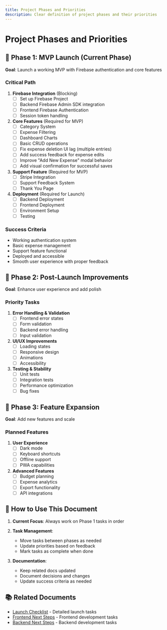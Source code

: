 ```yaml
---
title: Project Phases and Priorities
description: Clear definition of project phases and their priorities
---
```


# Project Phases and Priorities

## 📅 Phase 1: MVP Launch (Current Phase)
**Goal**: Launch a working MVP with Firebase authentication and core features

### Critical Path
1. **Firebase Integration** (Blocking)
   - [ ] Set up Firebase Project
   - [ ] Backend Firebase Admin SDK integration
   - [ ] Frontend Firebase Authentication
   - [ ] Session token handling

2. **Core Features** (Required for MVP)
   - [ ] Category System
   - [ ] Expense Filtering
   - [ ] Dashboard Charts
   - [ ] Basic CRUD operations
   - [ ] Fix expense deletion UI lag (multiple entries)
   - [ ] Add success feedback for expense edits
   - [ ] Improve "Add New Expense" modal behavior
   - [ ] Add visual confirmation for successful saves

3. **Support Feature** (Required for MVP)
   - [ ] Stripe Integration
   - [ ] Support Feedback System
   - [ ] Thank You Page

4. **Deployment** (Required for Launch)
   - [ ] Backend Deployment
   - [ ] Frontend Deployment
   - [ ] Environment Setup
   - [ ] Testing

### Success Criteria
- Working authentication system
- Basic expense management
- Support feature functional
- Deployed and accessible
- Smooth user experience with proper feedback

## 📅 Phase 2: Post-Launch Improvements
**Goal**: Enhance user experience and add polish

### Priority Tasks
1. **Error Handling & Validation**
   - [ ] Frontend error states
   - [ ] Form validation
   - [ ] Backend error handling
   - [ ] Input validation

2. **UI/UX Improvements**
   - [ ] Loading states
   - [ ] Responsive design
   - [ ] Animations
   - [ ] Accessibility

3. **Testing & Stability**
   - [ ] Unit tests
   - [ ] Integration tests
   - [ ] Performance optimization
   - [ ] Bug fixes

## 📅 Phase 3: Feature Expansion
**Goal**: Add new features and scale

### Planned Features
1. **User Experience**
   - [ ] Dark mode
   - [ ] Keyboard shortcuts
   - [ ] Offline support
   - [ ] PWA capabilities

2. **Advanced Features**
   - [ ] Budget planning
   - [ ] Expense analytics
   - [ ] Export functionality
   - [ ] API integrations

## 🔄 How to Use This Document

1. **Current Focus**: Always work on Phase 1 tasks in order
2. **Task Management**: 
   - Move tasks between phases as needed
   - Update priorities based on feedback
   - Mark tasks as complete when done

3. **Documentation**:
   - Keep related docs updated
   - Document decisions and changes
   - Update success criteria as needed

## 📚 Related Documents
- [Launch Checklist](/product/launch-checklist) - Detailed launch tasks
- [Frontend Next Steps](/development/frontend-next-steps) - Frontend development tasks
- [Backend Next Steps](/development/backend-next-steps) - Backend development tasks 